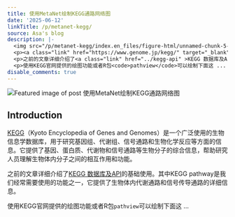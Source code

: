 ```yaml
---
title: 使用MetaNet绘制KEGG通路网络图
date: '2025-06-12'
linkTitle: /p/metanet-kegg/
source: Asa's blog
description: |-
  <img src="/p/metanet-kegg/index.en_files/figure-html/unnamed-chunk-5-1.png" alt="Featured image of post 使用MetaNet绘制KEGG通路网络图" /><h2 id="introduction">Introduction</h2>
  <p><a class="link" href="https://www.genome.jp/kegg/" target="_blank" rel="noopener" >KEGG</a>（Kyoto Encyclopedia of Genes and Genomes）是一个广泛使用的生物信息学数据库，用于研究基因组、代谢组、信号通路和生物化学反应等方面的信息。它提供了基因、蛋白质、代谢物和信号通路等生物分子的综合信息，帮助研究人员理解生物体内分子之间的相互作用和功能。</p>
  <p>之前的文章详细介绍了<a class="link" href="../kegg-api" >KEGG 数据库及API</a>的基础使用。其中KEGG pathway是我们经常需要使用的功能之一，它提供了生物体内代谢通路和信号传导通路的详细信息。</p>
  <p>使用KEGG官网提供的绘图功能或者R包<code>pathview</code>可以绘制下面这 ...
disable_comments: true
---
```

<img src="/p/metanet-kegg/index.en_files/figure-html/unnamed-chunk-5-1.png" alt="Featured image of post 使用MetaNet绘制KEGG通路网络图" /><h2 id="introduction">Introduction</h2>
<p><a class="link" href="https://www.genome.jp/kegg/" target="_blank" rel="noopener" >KEGG</a>（Kyoto Encyclopedia of Genes and Genomes）是一个广泛使用的生物信息学数据库，用于研究基因组、代谢组、信号通路和生物化学反应等方面的信息。它提供了基因、蛋白质、代谢物和信号通路等生物分子的综合信息，帮助研究人员理解生物体内分子之间的相互作用和功能。</p>
<p>之前的文章详细介绍了<a class="link" href="../kegg-api" >KEGG 数据库及API</a>的基础使用。其中KEGG pathway是我们经常需要使用的功能之一，它提供了生物体内代谢通路和信号传导通路的详细信息。</p>
<p>使用KEGG官网提供的绘图功能或者R包<code>pathview</code>可以绘制下面这 ...